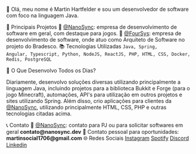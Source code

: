 👋 Olá, meu nome é Martin Hartfelder e sou um desenvolvedor de software com foco na linguagem Java.

💎 Principais Projetos
🔧 <a href="https://github.com/NanoSyncServices">@NanoSync</a>: empresa de desenvolvimento de software em geral, com destaque para jogos.
🔧 <a href="https://foursys.com.br/">@FourSys</a>: empresa de desenvolvimento de software, onde atuo como Arquiteto de Software no projeto do Bradesco.
📚 Tecnologias Utilizadas
<code>Java, Spring, Angular, Typescript, Python, NodeJS, ReactJS, PHP, HTML, CSS, Docker, Redis, PostgreSQL</code>

🤔 O Que Desenvolvo Todos os Dias?
<p>Diariamente, desenvolvo soluções diversas utilizando principalmente a linguagem Java, incluindo projetos para a biblioteca Bukkit e Forge (para o jogo Minecraft), automações, API's para utilização em outros projetos e sites utilizando Spring. Além disso, crio aplicações para clientes da <a href="https://github.com/NanoSyncServices">@NanoSync</a>, utilizando principalmente HTML, CSS, PHP e outras tecnologias citadas acima.</p>
📞 Contato
🔧 <a href="https://github.com/NanoSyncServices">@NanoSync</a>: contato para PJ ou para solicitar softwares em geral <strong>contato@nanosync.dev</strong>
💼 Contato pessoal para oportunidades: <strong>martinsocial1706@gmail.com</strong>
🌐 Redes Sociais
<a href="https://www.instagram.com/martiinfer22/" target=”_blank” rel="Instagram">Instagram</a> <a href="https://open.spotify.com/user/kkfig8dlwchpesdycbx6cqt2i" target=”_blank” rel="some text">Spotify</a> <a href="https://discord.gg/cjSdpqZpR9" target=”_blank” rel="some text">Discord</a> <a href="https://www.linkedin.com/in/themartinfer22/" target=”_blank” rel="some text">Linkedin</a>
